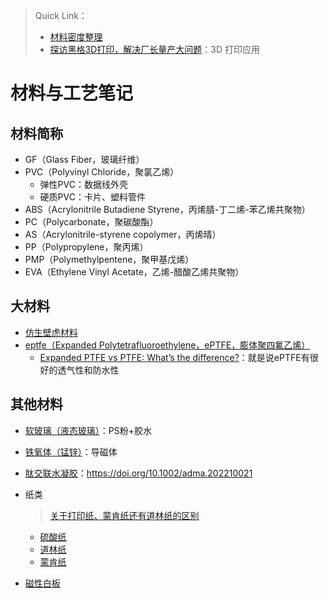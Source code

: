 > Quick Link：
>
> - [材料密度整理](./材料密度整理.md)
> - [探访黑格3D打印，解决厂长量产大问题](https://www.bilibili.com/video/BV13M411Q751/?spm_id_from=333.1245.0.0&vd_source=b736aa3d7f0fdf47b59ea3021dc810ab)：3D 打印应用

# 材料与工艺笔记

## 材料简称

- GF（Glass Fiber，玻璃纤维）
- PVC（Polyvinyl Chloride，聚氯乙烯）
  - 弹性PVC：数据线外壳
  - 硬质PVC：卡片、塑料管件
- ABS（Acrylonitrile Butadiene Styrene，丙烯腈-丁二烯-苯乙烯共聚物）
- PC（Polycarbonate，聚碳酸酯）
- AS（Acrylonitrile-styrene copolymer，丙烯晴）
- PP（Polypropylene，聚丙烯）
- PMP（Polymethylpentene，聚甲基戊烯）
- EVA（Ethylene Vinyl Acetate，乙烯-醋酸乙烯共聚物）



## 大材料

- [仿生壁虎材料](https://www.buygeckskin.com/)
- [eptfe（Expanded Polytetrafluoroethylene，ePTFE，膨体聚四氟乙烯）]()
  - [Expanded PTFE vs PTFE: What’s the difference?](https://adtech.co.uk/about/news/expanded-ptfe-vs-ptfe)：就是说ePTFE有很好的透气性和防水性



## 其他材料

- [软玻璃（液态玻璃）](https://www.bilibili.com/video/BV1V14y1D78N/?spm_id_from=333.337.search-card.all.click&vd_source=b736aa3d7f0fdf47b59ea3021dc810ab)：PS粉+胶水

- [铁氧体（锰锌）](https://detail.1688.com/offer/704471581264.html?spm=a26352.13672862.offerlist.292.3e7c78besLbiAc)：导磁体

- [肽交联水凝胶](https://www.bilibili.com/video/BV1mT411z7x7/?spm_id_from=333.1245.0.0&vd_source=b736aa3d7f0fdf47b59ea3021dc810ab)：https://doi.org/10.1002/adma.202210021

- 纸类

  > [关于打印纸、蒙肯纸还有道林纸的区别](https://zhuanlan.zhihu.com/p/412751176)

  - [硫酸纸](https://item.taobao.com/item.htm?ali_refid=a3_430582_1006:1103943246:H:wXuiVluyiqjMcOtVU4e0dg==:795cf48fd7a3de6987553cdf507fa853&ali_trackid=282_795cf48fd7a3de6987553cdf507fa853&id=18076064925&skuId=4008990831376&spm=a21n57.1.0.0)
  - [道林纸](https://detail.tmall.com/item.htm?abbucket=19&id=634669349443&ns=1&skuId=4714433443871&spm=a21n57.1.0.0.5d95523cIvOJH5)
  - [蒙肯纸](https://item.taobao.com/item.htm?abbucket=19&id=619781677673&ns=1&skuId=4819013900777&spm=a21n57.1.0.0.5d95523cIvOJH5)
  
- [磁性白板](http://xhslink.com/KQDB9H)



